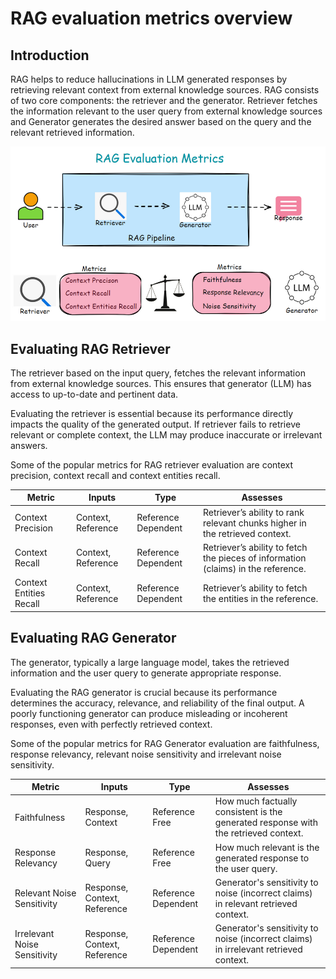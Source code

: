 # RAG evaluation metrics overview

## Introduction

RAG helps to reduce hallucinations in LLM generated responses by retrieving relevant context from external knowledge sources.  RAG consists of two core components: the retriever and the generator. Retriever fetches the information relevant to the user query from external knowledge sources and Generator generates the desired answer based on the query and the relevant retrieved information. 

![RAG Evaluation Metrics.gif](rag_evaluation_metrics.png)

## Evaluating RAG Retriever

The retriever based on the input query, fetches the relevant information from external knowledge sources. This ensures that generator (LLM) has access to  up-to-date and pertinent data.  

Evaluating the retriever is essential because its performance directly impacts the quality of the generated output.  If  retriever fails to retrieve relevant or complete context, the LLM may produce inaccurate or irrelevant answers.

Some of the popular metrics for RAG retriever evaluation are context precision, context recall and context entities recall.

| Metric | Inputs | Type | Assesses |
| --- | --- | --- | --- |
| Context Precision | Context, Reference | Reference Dependent | Retriever’s ability to rank relevant chunks higher in the retrieved context. |
| Context Recall | Context, Reference | Reference Dependent | Retriever’s ability to fetch the  pieces of information (claims) in the reference. |
| Context Entities Recall | Context, Reference | Reference Dependent | Retriever’s ability to fetch the entities in the reference. |

## Evaluating RAG Generator

The generator, typically a large language model, takes the retrieved information and the user query to generate  appropriate response.

Evaluating the RAG generator is crucial because its performance determines the accuracy, relevance, and reliability of the final output. A poorly functioning generator can produce misleading or incoherent responses, even with perfectly retrieved context.

Some of the popular metrics for RAG Generator evaluation are faithfulness, response relevancy, relevant noise sensitivity and irrelevant noise sensitivity.

| Metric | Inputs | Type | Assesses |
| --- | --- | --- | --- |
| Faithfulness | Response, Context | Reference Free | How much factually consistent is the generated response with the retrieved context.  |
| Response Relevancy | Response, Query | Reference Free | How much relevant is the generated response to the user query.  |
| Relevant Noise Sensitivity | Response, Context, Reference | Reference Dependent | Generator's sensitivity to noise (incorrect claims) in relevant retrieved context. |
| Irrelevant Noise Sensitivity | Response, Context, Reference | Reference Dependent | Generator's sensitivity to noise (incorrect claims) in irrelevant retrieved context. |
